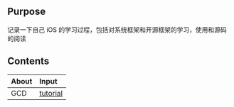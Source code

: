 ## Purpose

记录一下自己 iOS 的学习过程，包括对系统框架和开源框架的学习，使用和源码的阅读

## Contents

| About | Input                   |
| :----- | :-------------------------- |
|   GCD   | [tutorial](GCD/tutorial.md) |

